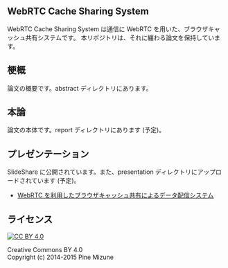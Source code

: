WebRTC Cache Sharing System
---------------------------

WebRTC Cache Sharing System は通信に WebRTC を用いた、ブラウザキャッシュ共有システムです。
本リポジトリは、それに纏わる論文を保持しています。

## 梗概
論文の概要です。abstract ディレクトリにあります。

## 本論
論文の本体です。report ディレクトリにあります (予定)。

## プレゼンテーション
SlideShare に公開されています。また、presentation ディレクトリにアップロードされています (予定)。

- [WebRTC を利用したブラウザキャッシュ共有によるデータ配信システム](http://www.slideshare.net/pine613/web-rtc-46410681)

## ライセンス
[![CC BY 4.0](https://i.creativecommons.org/l/by/4.0/88x31.png)](http://creativecommons.org/licenses/by/4.0/)

Creative Commons BY 4.0<br />
Copyright (c) 2014-2015 Pine Mizune
